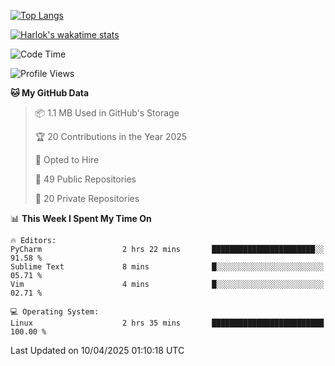 [![Top Langs](https://github-readme-stats.vercel.app/api/top-langs/?username=remisiki&theme=dracula&layout=compact&hide=Jupyter%20Notebook,CSS,HTML&langs_count=10&exclude_repo=GMM-Demux-GUI)](https://github.com/anuraghazra/github-readme-stats)

[![Harlok's wakatime stats](https://github-readme-stats.vercel.app/api/wakatime?username=@remisiki&theme=dracula&layout=compact&langs_count=10&hide=other,html,css,text,json,markdown,jupyter)](https://github.com/anuraghazra/github-readme-stats)

<!--START_SECTION:waka-->
![Code Time](http://img.shields.io/badge/Code%20Time-952%20hrs%209%20mins-blue)

![Profile Views](http://img.shields.io/badge/Profile%20Views-0-blue)

**🐱 My GitHub Data** 

> 📦 1.1 MB Used in GitHub's Storage 
 > 
> 🏆 20 Contributions in the Year 2025
 > 
> 💼 Opted to Hire
 > 
> 📜 49 Public Repositories 
 > 
> 🔑 20 Private Repositories 
 > 
📊 **This Week I Spent My Time On** 

```text
🔥 Editors: 
PyCharm                  2 hrs 22 mins       ███████████████████████░░   91.58 % 
Sublime Text             8 mins              █░░░░░░░░░░░░░░░░░░░░░░░░   05.71 % 
Vim                      4 mins              █░░░░░░░░░░░░░░░░░░░░░░░░   02.71 % 

💻 Operating System: 
Linux                    2 hrs 35 mins       █████████████████████████   100.00 % 
```


 Last Updated on 10/04/2025 01:10:18 UTC
<!--END_SECTION:waka-->
